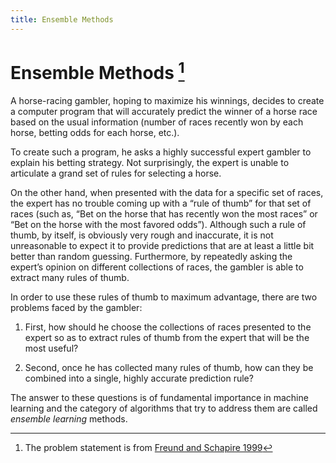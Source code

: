 ```yaml
---
title: Ensemble Methods
---
```


# Ensemble Methods [^1]

[^1]: The problem statement is from [Freund and Schapire 1999](https://cseweb.ucsd.edu/~yfreund/papers/IntroToBoosting.pdf) 

A horse-racing gambler, hoping to maximize his winnings, decides to create a computer program
that will accurately predict the winner of a horse race based on the usual information (number of
races recently won by each horse, betting odds for each horse, etc.). 

To create such a program, he asks a highly successful expert gambler to explain his betting strategy. Not surprisingly, the expert
is unable to articulate a grand set of rules for selecting a horse. 

On the other hand, when presented
with the data for a specific set of races, the expert has no trouble coming up with a “rule of thumb”
for that set of races (such as, “Bet on the horse that has recently won the most races” or “Bet on
the horse with the most favored odds”). Although such a rule of thumb, by itself, is obviously very
rough and inaccurate, it is not unreasonable to expect it to provide predictions that are at least a
little bit better than random guessing. Furthermore, by repeatedly asking the expert’s opinion on
different collections of races, the gambler is able to extract many rules of thumb.

In order to use these rules of thumb to maximum advantage, there are two problems faced by
the gambler: 

1. First, how should he choose the collections of races presented to the expert so as to
extract rules of thumb from the expert that will be the most useful? 

2. Second, once he has collected
many rules of thumb, how can they be combined into a single, highly accurate prediction rule?

The answer to these questions is of fundamental importance in machine learning and the category of algorithms that try to address them are called _ensemble learning_ methods.